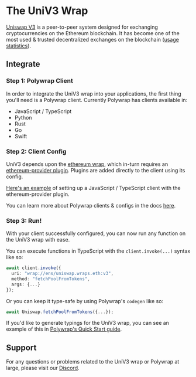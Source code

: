 # The UniV3 Wrap

[Uniswap V3](https://docs.uniswap.org/concepts/uniswap-protocol) is a peer-to-peer system designed for exchanging cryptocurrencies on the Ethereum blockchain. It has become one of the most used & trusted decentralized exchanges on the blockchain ([usage statistics](https://defillama.com/protocol/uniswap)).

## Integrate

### Step 1: Polywrap Client

In order to integrate the UniV3 wrap into your applications, the first thing you'll need is a Polywrap client. Currently Polywrap has clients available in:
- JavaScript / TypeScript
- Python
- Rust
- Go
- Swift

### Step 2: Client Config 

UniV3 depends upon the [ethereum wrap](https://github.com/polywrap/ethereum), which in-turn requires an [ethereum-provider plugin](https://github.com/polywrap/ethereum/tree/main/provider). Plugins are added directly to the client using its config.

[Here's an example](https://github.com/polywrap/ethereum/blob/36e6f3331264732e73f3e236004416e82930ed64/provider/implementations/js/tests/index.spec.ts#L15-L30) of setting up a JavaScript / TypeScript client with the ethereum-provider plugin.

You can learn more about Polywrap clients & configs in the docs [here](https://docs.polywrap.io/tutorials/integrate-wrappers/configure-client).

### Step 3: Run!

With your client successfully configured, you can now run any function on the UniV3 wrap with ease.

You can execute functions in TypeScript with the `client.invoke(...)` syntax like so:
```typescript
await client.invoke({
  uri: "wrap://ens/uniswap.wraps.eth:v3",
  method: "fetchPoolFromTokens",
  args: {...}
});
```

Or you can keep it type-safe by using Polywrap's `codegen` like so:
```typescript
await Uniswap.fetchPoolFromTokens({...});
```

If you'd like to generate typings for the UniV3 wrap, you can see an example of this in [Polywrap's Quick Start guide](https://docs.polywrap.io/quick-start#generating-types-codegen).

## Support

For any questions or problems related to the UniV3 wrap or Polywrap at large, please visit our [Discord](https://discord.polywrap.io).
